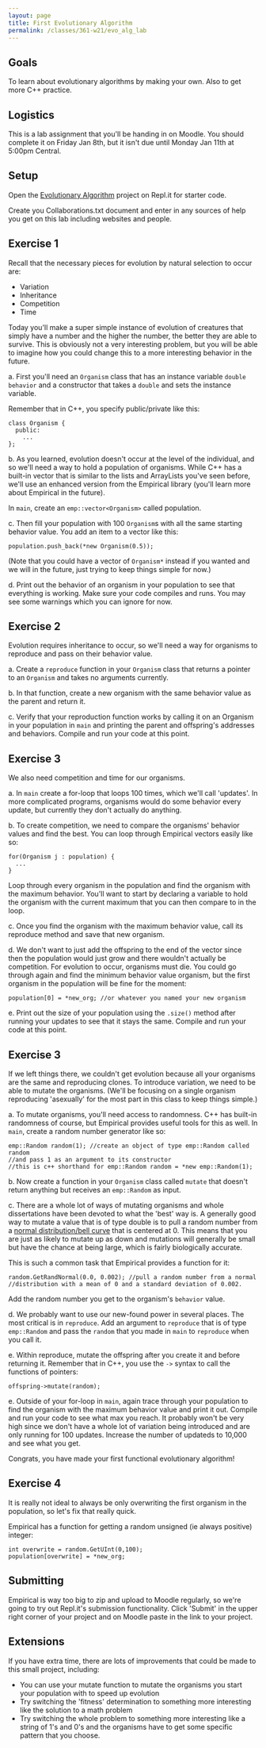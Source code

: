 ```yaml
---
layout: page
title: First Evolutionary Algorithm
permalink: /classes/361-w21/evo_alg_lab
---
```


## Goals
To learn about evolutionary algorithms by making your own. Also to get more C++ practice.

## Logistics
This is a lab assignment that you'll be handing in on Moodle. You should complete it on Friday Jan 8th, but it isn't due until Monday Jan 11th at 5:00pm Central.

## Setup
Open the [Evolutionary Algorithm](https://repl.it/team/carlcs361s01w21/Evolutionary-Algorithm) project on Repl.it for starter code.

Create you Collaborations.txt document and enter in any sources of help you get on this lab including websites and people.

## Exercise 1
Recall that the necessary pieces for evolution by natural selection to occur are:
* Variation
* Inheritance
* Competition
* Time

Today you'll make a super simple instance of evolution of creatures that simply have a number and the higher the number, the better they are able to survive. This is obviously not a very interesting problem, but you will be able to imagine how you could change this to a more interesting behavior in the future.

a. First you'll need an `Organism` class that has an instance variable `double behavior` and a constructor that takes a `double` and sets the instance variable.

Remember that in C++, you specify public/private like this:
```
class Organism {
  public:
    ...
};
```

b. As you learned, evolution doesn't occur at the level of the individual, and so we'll need a way to hold a population of organisms. While C++ has a built-in vector that is similar to the lists and ArrayLists you've seen before, we'll use an enhanced version from the Empirical library (you'll learn more about Empirical in the future).

In `main`, create an `emp::vector<Organism>` called population.

c. Then fill your population with 100 `Organism`s with all the same starting behavior value. You add an item to a vector like this:
```
population.push_back(*new Organism(0.5));
```

(Note that you could have a vector of `Organism*` instead if you wanted and we will in the future, just trying to keep things simple for now.)

d. Print out the behavior of an organism in your population to see that everything is working. Make sure your code compiles and runs. You may see some warnings which you can ignore for now. 

## Exercise 2
Evolution requires inheritance to occur, so we'll need a way for organisms to reproduce and pass on their behavior value.

a. Create a `reproduce` function in your `Organism` class that returns a pointer to an `Organism` and takes no arguments currently.

b. In that function, create a new organism with the same behavior value as the parent and return it.

c. Verify that your reproduction function works by calling it on an Organism in your population in `main` and printing the parent and offspring's addresses and behaviors. Compile and run your code at this point.

## Exercise 3
We also need competition and time for our organisms.

a. In `main` create a for-loop that loops 100 times, which we'll call 'updates'. In more complicated programs, organisms would do some behavior every update, but currently they don't actually do anything.

b. To create competition, we need to compare the organisms' behavior values and find the best. You can loop through Empirical vectors easily like so:
```
for(Organism j : population) {
  ...
}
```

Loop through every organism in the population and find the organism with the maximum behavior. You'll want to start by declaring a variable to hold the organism with the current maximum that you can then compare to in the loop.

c. Once you find the organism with the maximum behavior value, call its reproduce method and save that new organism.

d. We don't want to just add the offspring to the end of the vector since then the population would just grow and there wouldn't actually be competition. For evolution to occur, organisms must die. You could go through again and find the minimum behavior value organism, but the first organism in the population will be fine for the moment:
```
population[0] = *new_org; //or whatever you named your new organism
```

e. Print out the size of your population using the `.size()` method after running your updates to see that it stays the same. Compile and run your code at this point.

## Exercise 3
If we left things there, we couldn't get evolution because all your organisms are the same and reproducing clones. To introduce variation, we need to be able to mutate the organisms. (We'll be focusing on a single organism reproducing 'asexually' for the most part in this class to keep things simple.)

a. To mutate organisms, you'll need access to randomness. C++ has built-in randomness of course, but Empirical provides useful tools for this as well. In `main`, create a random number generator like so:
```
emp::Random random(1); //create an object of type emp::Random called random
//and pass 1 as an argument to its constructor
//this is c++ shorthand for emp::Random random = *new emp::Random(1);
```

b. Now create a function in your `Organism` class called `mutate` that doesn't return anything but receives an `emp::Random` as input. 

c. There are a whole lot of ways of mutating organisms and whole dissertations have been devoted to what the 'best' way is. A generally good way to mutate a value that is of type double is to pull a random number from a [normal distribution/bell curve](https://en.wikipedia.org/wiki/Normal_distribution) that is centered at 0. This means that you are just as likely to mutate up as down and mutations will generally be small but have the chance at being large, which is fairly biologically accurate.

This is such a common task that Empirical provides a function for it:
```
random.GetRandNormal(0.0, 0.002); //pull a random number from a normal
//distribution with a mean of 0 and a standard deviation of 0.002.
```
Add the random number you get to the organism's `behavior` value.

d. We probably want to use our new-found power in several places. The most critical is in `reproduce`. Add an argument to `reproduce` that is of type `emp::Random` and pass the `random` that you made in `main` to `reproduce` when you call it. 

e. Within reproduce, mutate the offspring after you create it and before returning it. Remember that in C++, you use the `->` syntax to call the functions of pointers:
```
offspring->mutate(random);
```

e. Outside of your for-loop in `main`, again trace through your population to find the organism with the maximum behavior value and print it out. Compile and run your code to see what max you reach. It probably won't be very high since we don't have a whole lot of variation being introduced and are only running for 100 updates. Increase the number of updateds to 10,000 and see what you get.

Congrats, you have made your first functional evolutionary algorithm!

## Exercise 4
It is really not ideal to always be only overwriting the first organism in the population, so let's fix that really quick.

Empirical has a function for getting a random unsigned (ie always positive) integer:
```
int overwrite = random.GetUInt(0,100);
population[overwrite] = *new_org;
```

## Submitting
Empirical is way too big to zip and upload to Moodle regularly, so we're going to try out Repl.it's submission functionality. Click 'Submit' in the upper right corner of your project and on Moodle paste in the link to your project.

## Extensions
If you have extra time, there are lots of improvements that could be made to this small project, including:
* You can use your mutate function to mutate the organisms you start your population with to speed up evolution
* Try switching the 'fitness' determination to something more interesting like the solution to a math problem
* Try switching the whole problem to something more interesting like a string of 1's and 0's and the organisms have to get some specific pattern that you choose.




